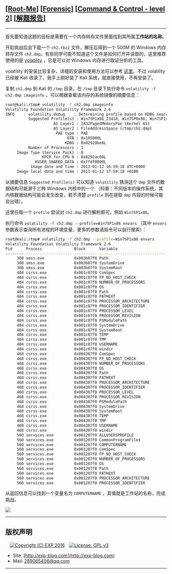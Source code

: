 ## [[Root-Me](https://www.root-me.org/)] [[Forensic](https://www.root-me.org/en/Challenges/Forensic/)] [[Command & Control - level 2](https://www.root-me.org/en/Challenges/Forensic/Command-Control-level-2)] [[解题报告](https://exp-blog.com/safe/ctf/rootme/forensic/command-&-control-level-2/)]

------

首先要知道这题的目标是需要在一个内存转存文件里面找到其所属**工作站的名称**。

开启挑战后会下载一个 `ch2.tbz2` 文件，解压后得到一个 500M 的 Windows 内存转存文件 `ch2.dmp`。有些同学可能不知道这个文件是如何打开并读取的，这里推荐使用的是 [volatility](https://github.com/volatilityfoundation/volatility) ，它是可以对 Windows 内存进行取证分析的工具。

volatility 的安装比较复杂，详细的安装和使用方法可以参考 [这里](https://www.freebuf.com/sectool/124690.html)。不过 volatility 已经被 Kali 收录了，我手上刚好装了 Kali 系统，就直接使用，不再安装了。

复制 `ch2.dmp` 到 Kali 的 `/tmp` 目录。在 `/tmp` 目录下执行命令 `volatility -f ch2.dmp imageinfo` ，可以根据查看该内存的系统镜像的摘要信息：

```bash
root@kali:/tmp# volatility -f ch2.dmp imageinfo
Volatility Foundation Volatility Framework 2.6
INFO    : volatility.debug    : Determining profile based on KDBG search...
          Suggested Profile(s) : Win7SP1x86_23418, Win7SP0x86, Win7SP1x86
                     AS Layer1 : IA32PagedMemoryPae (Kernel AS)
                     AS Layer2 : FileAddressSpace (/tmp/ch2.dmp)
                      PAE type : PAE
                           DTB : 0x185000L
                          KDBG : 0x82929be8L
          Number of Processors : 1
     Image Type (Service Pack) : 0
                KPCR for CPU 0 : 0x8292ac00L
             KUSER_SHARED_DATA : 0xffdf0000L
           Image date and time : 2013-01-12 16:59:18 UTC+0000
     Image local date and time : 2013-01-12 17:59:18 +0100
```
从摘要信息 `Suggested Profile(s)` 可以知道 `volatility` 猜测这个 `dmp` 文件的数据结构可能源于三种 Windows 内核中的一个 （科普：不同版本的操作系统，其内核数据结构可能会发生改变，若不清楚 `profile` 则在提取 `dmp` 内容的时候可能会出错）。

这里任取一个 `profile` 尝试对 `ch2.dmp` 进行解析即可，例如 `Win7SP1x86`。

执行命令 `volatility -f ch2.dmp --profile=Win7SP1x86 envars` （其中 `envars` 参数表示查询所有进程的环境变量，更多的参数请指令可以自行搜索）：

```bash
root@kali:/tmp# volatility -f ch2.dmp --profile=Win7SP1x86 envars
Volatility Foundation Volatility Framework 2.6
Pid      Process              Block      Variable                       Value
-------- -------------------- ---------- ------------------------------ -----
     308 smss.exe             0x003b07f0 Path                           C:\Windows\System32
     308 smss.exe             0x003b07f0 SystemDrive                    C:
     308 smss.exe             0x003b07f0 SystemRoot                     C:\Windows
     404 csrss.exe            0x001c07f0 ComSpec                        C:\Windows\system32\cmd.exe
     404 csrss.exe            0x001c07f0 FP_NO_HOST_CHECK               NO
     404 csrss.exe            0x001c07f0 NUMBER_OF_PROCESSORS           1
     404 csrss.exe            0x001c07f0 OS                             Windows_NT
     404 csrss.exe            0x001c07f0 Path                           C:\Windows\system32;C:\Windows;C:\Windows\System32\Wbem;C:\Windows\System32\WindowsPowerShell\v1.0\
     404 csrss.exe            0x001c07f0 PATHEXT                        .COM;.EXE;.BAT;.CMD;.VBS;.VBE;.JS;.JSE;.WSF;.WSH;.MSC
     404 csrss.exe            0x001c07f0 PROCESSOR_ARCHITECTURE         x86
     404 csrss.exe            0x001c07f0 PROCESSOR_IDENTIFIER           x86 Family 6 Model 23 Stepping 6, GenuineIntel
     404 csrss.exe            0x001c07f0 PROCESSOR_LEVEL                6
     404 csrss.exe            0x001c07f0 PROCESSOR_REVISION             1706
     404 csrss.exe            0x001c07f0 PSModulePath                   C:\Windows\system32\WindowsPowerShell\v1.0\Modules\
     404 csrss.exe            0x001c07f0 SystemDrive                    C:
     404 csrss.exe            0x001c07f0 SystemRoot                     C:\Windows
     404 csrss.exe            0x001c07f0 TEMP                           C:\Windows\TEMP
     404 csrss.exe            0x001c07f0 TMP                            C:\Windows\TEMP
     404 csrss.exe            0x001c07f0 USERNAME                       SYSTEM
     404 csrss.exe            0x001c07f0 windir                         C:\Windows
     468 csrss.exe            0x004307f0 ComSpec                        C:\Windows\system32\cmd.exe
     468 csrss.exe            0x004307f0 FP_NO_HOST_CHECK               NO
     468 csrss.exe            0x004307f0 NUMBER_OF_PROCESSORS           1
     468 csrss.exe            0x004307f0 OS                             Windows_NT
     468 csrss.exe            0x004307f0 Path                           C:\Windows\system32;C:\Windows;C:\Windows\System32\Wbem;C:\Windows\System32\WindowsPowerShell\v1.0\
     468 csrss.exe            0x004307f0 PATHEXT                        .COM;.EXE;.BAT;.CMD;.VBS;.VBE;.JS;.JSE;.WSF;.WSH;.MSC
     468 csrss.exe            0x004307f0 PROCESSOR_ARCHITECTURE         x86
     468 csrss.exe            0x004307f0 PROCESSOR_IDENTIFIER           x86 Family 6 Model 23 Stepping 6, GenuineIntel
     468 csrss.exe            0x004307f0 PROCESSOR_LEVEL                6
     468 csrss.exe            0x004307f0 PROCESSOR_REVISION             1706
     468 csrss.exe            0x004307f0 PSModulePath                   C:\Windows\system32\WindowsPowerShell\v1.0\Modules\
     468 csrss.exe            0x004307f0 SystemDrive                    C:
     468 csrss.exe            0x004307f0 SystemRoot                     C:\Windows
     468 csrss.exe            0x004307f0 TEMP                           C:\Windows\TEMP
     468 csrss.exe            0x004307f0 TMP                            C:\Windows\TEMP
     468 csrss.exe            0x004307f0 USERNAME                       SYSTEM
     468 csrss.exe            0x004307f0 windir                         C:\Windows
     560 services.exe         0x001207f0 ALLUSERSPROFILE                C:\ProgramData
     560 services.exe         0x001207f0 CommonProgramFiles             C:\Program Files\Common Files
     560 services.exe         0x001207f0 COMPUTERNAME                   WIN-ETSA91RKCFP
     560 services.exe         0x001207f0 ComSpec                        C:\Windows\system32\cmd.exe
     560 services.exe         0x001207f0 FP_NO_HOST_CHECK               NO
     560 services.exe         0x001207f0 NUMBER_OF_PROCESSORS           1
     560 services.exe         0x001207f0 OS                             Windows_NT
     560 services.exe         0x001207f0 Path                           C:\Windows\system32;C:\Windows;C:\Windows\System32\Wbem;C:\Windows\System32\WindowsPowerShell\v1.0\
     560 services.exe         0x001207f0 PATHEXT                        .COM;.EXE;.BAT;.CMD;.VBS;.VBE;.JS;.JSE;.WSF;.WSH;.MSC
     560 services.exe         0x001207f0 PROCESSOR_ARCHITECTURE         x86
     560 services.exe         0x001207f0 PROCESSOR_IDENTIFIER           x86 Family 6 Model 23 Stepping 6, GenuineIntel
```
从返回信息可以找到一个变量名为 `COMPUTERNAME` ，其值就是工作站的名称，完成挑战。

![](https://github.com/lyy289065406/CTF-Solving-Reports/blob/master/rootme/Forensic/%5B01%5D%20%5B15P%5D%20Command%20%26%20Control%20-%20level%202/imgs/01.png)

------

## 版权声明

　[![Copyright (C) EXP,2016](https://img.shields.io/badge/Copyright%20(C)-EXP%202016-blue.svg)](http://exp-blog.com)　[![License: GPL v3](https://img.shields.io/badge/License-GPL%20v3-blue.svg)](https://www.gnu.org/licenses/gpl-3.0)
  

- Site: [http://exp-blog.com](http://exp-blog.com) 
- Mail: <a href="mailto:289065406@qq.com?subject=[EXP's Github]%20Your%20Question%20（请写下您的疑问）&amp;body=What%20can%20I%20help%20you?%20（需要我提供什么帮助吗？）">289065406@qq.com</a>


------
